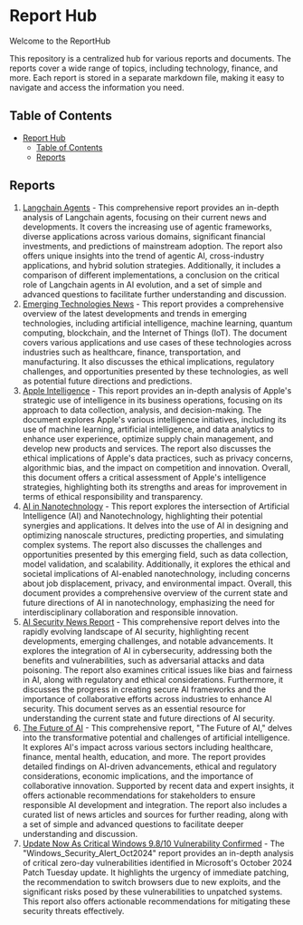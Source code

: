 # Report Hub

Welcome to the ReportHub

This repository is a centralized hub for various reports and documents. The reports cover a wide range of topics, including technology, finance, and more. Each report is stored in a separate markdown file, making it easy to navigate and access the information you need.

## Table of Contents

- [Report Hub](#report-hub)
  - [Table of Contents](#table-of-contents)
  - [Reports](#reports)

## Reports

1. [Langchain Agents](./reports/LangchainAgents_2024-11-04_21-16-22.md) - This comprehensive report provides an in-depth analysis of Langchain agents, focusing on their current news and developments. It covers the increasing use of agentic frameworks, diverse applications across various domains, significant financial investments, and predictions of mainstream adoption. The report also offers unique insights into the trend of agentic AI, cross-industry applications, and hybrid solution strategies. Additionally, it includes a comparison of different implementations, a conclusion on the critical role of Langchain agents in AI evolution, and a set of simple and advanced questions to facilitate further understanding and discussion.
2. [Emerging Technologies News](./reports/Emerging%20Technologies%20News_2024-10-26_16-12-21.md) - This report provides a comprehensive overview of the latest developments and trends in emerging technologies, including artificial intelligence, machine learning, quantum computing, blockchain, and the Internet of Things (IoT). The document covers various applications and use cases of these technologies across industries such as healthcare, finance, transportation, and manufacturing. It also discusses the ethical implications, regulatory challenges, and opportunities presented by these technologies, as well as potential future directions and predictions.
3. [Apple Intelligence](./reports/Apple%20Intelligence_2024-10-25_20-50-32.md) - This report provides an in-depth analysis of Apple's strategic use of intelligence in its business operations, focusing on its approach to data collection, analysis, and decision-making. The document explores Apple's various intelligence initiatives, including its use of machine learning, artificial intelligence, and data analytics to enhance user experience, optimize supply chain management, and develop new products and services. The report also discusses the ethical implications of Apple's data practices, such as privacy concerns, algorithmic bias, and the impact on competition and innovation. Overall, this document offers a critical assessment of Apple's intelligence strategies, highlighting both its strengths and areas for improvement in terms of ethical responsibility and transparency.
4. [AI in Nanotechnology](./reports/AI%20in%20Nanotechnology_2024-10-26_15-44-05.md) - This report explores the intersection of Artificial Intelligence (AI) and Nanotechnology, highlighting their potential synergies and applications. It delves into the use of AI in designing and optimizing nanoscale structures, predicting properties, and simulating complex systems. The report also discusses the challenges and opportunities presented by this emerging field, such as data collection, model validation, and scalability. Additionally, it explores the ethical and societal implications of AI-enabled nanotechnology, including concerns about job displacement, privacy, and environmental impact. Overall, this document provides a comprehensive overview of the current state and future directions of AI in nanotechnology, emphasizing the need for interdisciplinary collaboration and responsible innovation.
5. [AI Security News Report](./reports/AI_Security_Challenges_and_Advancements.md) - This comprehensive report delves into the rapidly evolving landscape of AI security, highlighting recent developments, emerging challenges, and notable advancements. It explores the integration of AI in cybersecurity, addressing both the benefits and vulnerabilities, such as adversarial attacks and data poisoning. The report also examines critical issues like bias and fairness in AI, along with regulatory and ethical considerations. Furthermore, it discusses the progress in creating secure AI frameworks and the importance of collaborative efforts across industries to enhance AI security. This document serves as an essential resource for understanding the current state and future directions of AI security.
6. [The Future of AI](./reports/Future_of_AI.md) - This comprehensive report, "The Future of AI," delves into the transformative potential and challenges of artificial intelligence. It explores AI's impact across various sectors including healthcare, finance, mental health, education, and more. The report provides detailed findings on AI-driven advancements, ethical and regulatory considerations, economic implications, and the importance of collaborative innovation. Supported by recent data and expert insights, it offers actionable recommendations for stakeholders to ensure responsible AI development and integration. The report also includes a curated list of news articles and sources for further reading, along with a set of simple and advanced questions to facilitate deeper understanding and discussion.
7. [Update Now As Critical Windows 9.8/10 Vulnerability Confirmed](./reports/Windows_Security_Alert_Oct2024.md) - The "Windows_Security_Alert_Oct2024" report provides an in-depth analysis of critical zero-day vulnerabilities identified in Microsoft's October 2024 Patch Tuesday update. It highlights the urgency of immediate patching, the recommendation to switch browsers due to new exploits, and the significant risks posed by these vulnerabilities to unpatched systems. This report also offers actionable recommendations for mitigating these security threats effectively.
